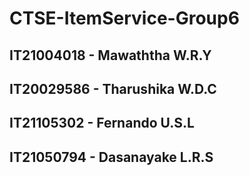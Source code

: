 # CTSE-ItemService-Group6

## IT21004018 - Mawaththa W.R.Y
## IT20029586 - Tharushika W.D.C
## IT21105302 - Fernando U.S.L
## IT21050794 - Dasanayake L.R.S
